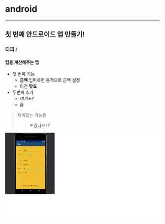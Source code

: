 # android
---
## 첫 번째 안드로이드 앱 만들기!

### 티피.!

#### 팁을 계산해주는 앱

- 첫 번째 기능
   - **금액** 입력하면 동적으로 금액 설정
   - 이건 __맞죠__
- 두번째 추가
  - *여기도?*
  - ~~흠~~

> 재미있는 기능들
>> 또있나요??

![이미지 연습](./images/android_tippy.png)

